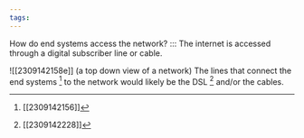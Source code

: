 ```yaml
---
tags:
---
```

How do end systems access the network? ::: The internet is accessed through a digital subscriber line or cable.

![[2309142158e]] (a top down view of a network)
The lines that connect the end systems [^1] to the network would likely be the DSL [^2] and/or the cables.

[^1]: [[2309142156]]
[^2]: [[2309142228]]